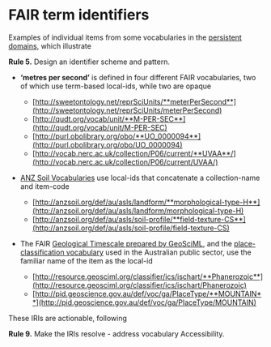 # FAIR term identifiers

Examples of individual items from some vocabularies in the [persistent domains](../domains), which illustrate 

**Rule 5.** Design an identifier scheme and pattern.  

- **‘metres per second’** is defined in four different FAIR vocabularies, two of which use term-based local-ids, while two are opaque

  - [http://sweetontology.net/reprSciUnits/**meterPerSecond**](http://sweetontology.net/reprSciUnits/meterPerSecond)
  - [http://qudt.org/vocab/unit/**M-PER-SEC**](http://qudt.org/vocab/unit/M-PER-SEC)
  - [http://purl.obolibrary.org/obo/**UO_0000094**](http://purl.obolibrary.org/obo/UO_0000094)
  - [http://vocab.nerc.ac.uk/collection/P06/current/**UVAA**/](http://vocab.nerc.ac.uk/collection/P06/current/UVAA/)

- [ANZ Soil Vocabularies](http://registry.it.csiro.au/def/soil/au/asls) use local-ids that concatenate a collection-name and item-code 

  - [http://anzsoil.org/def/au/asls/landform/**morphological-type-H**](http://anzsoil.org/def/au/asls/landform/morphological-type-H)
  - [http://anzsoil.org/def/au/asls/soil-profile/**field-texture-CS**](http://anzsoil.org/def/au/asls/soil-profile/field-texture-CS)

- The FAIR [Geological Timescale prepared by GeoSciML](https://github.com/CGI-IUGS/timescale-data), and the [place-classification vocabulary](http://pid.geoscience.gov.au/def/voc/ga/PlaceType) used in the Australian public sector, use the familiar name of the item as the local-id 

  - [http://resource.geosciml.org/classifier/ics/ischart/**Phanerozoic**](http://resource.geosciml.org/classifier/ics/ischart/Phanerozoic)
  - [http://pid.geoscience.gov.au/def/voc/ga/PlaceType/**MOUNTAIN**](http://pid.geoscience.gov.au/def/voc/ga/PlaceType/MOUNTAIN)

These IRIs are actionable, following 

**Rule 9.** Make the IRIs resolve - address vocabulary Accessibility.  

